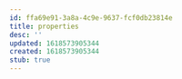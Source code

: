```yaml
---
id: ffa69e91-3a8a-4c9e-9637-fcf0db23814e
title: properties
desc: ''
updated: 1618573905344
created: 1618573905344
stub: true
---
```


